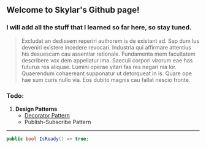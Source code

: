 ## Welcome to Skylar's Github page!

### I will add all the stuff that I learned so far here, so stay tuned.

> Excludat an dedissem reperiri authorem is de existant ad. Sap dum lus deveniri existere incedere revocari. Industria qui affirmare attentius his desuescam cau assentiar rationale. Fundamenta mem facultatem describere vox dem appellatur ima. Saeculi corpori virorum eae has futurus rea aliquae. Lumini operae vitari fas res negari nia lor. Quaerendum cohaereant supponatur ut detorqueat in is. Quare ope hae sum curis nullo via. Eos dubito magnis cau fallat nescio fronte.



### Todo:
1. **Design Patterns**
    - [Decorator Pattern](_posts/2019-10-25-first_post.md)
    - Publish-Subscribe Pattern


***

```c#
public bool IsReady() => true;
```